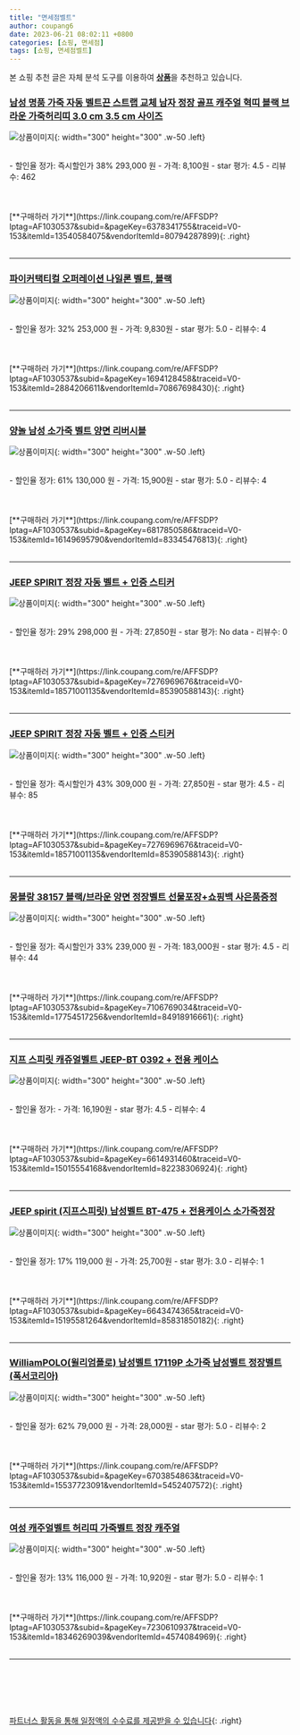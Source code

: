 ```yaml
---
title: "면세점벨트"
author: coupang6
date: 2023-06-21 08:02:11 +0800
categories: [쇼핑, 면세점]
tags: [쇼핑, 면세점벨트]
---
```


본 쇼핑 추천 글은 자체 분석 도구를 이용하여 [**상품**](https://link.coupang.com/a/bao1ui)을 추천하고 있습니다.

### [남성 명품 가죽 자동 벨트끈 스트랩 교체 남자 정장 골프 캐주얼 혁띠 블랙 브라운 가죽허리띠 3.0 cm 3.5 cm 사이즈](https://link.coupang.com/re/AFFSDP?lptag=AF1030537&subid=&pageKey=6378341755&traceid=V0-153&itemId=13540584075&vendorItemId=80794287899)

![상품이미지](https://thumbnail7.coupangcdn.com/thumbnails/remote/230x230ex/image/vendor_inventory/3f24/366ecdc203a19dd6c2bbdb54133fe2c2fd0377c37bf990fa91d06e919591.jpg){: width="300" height="300" .w-50 .left}


<br>
- 할인율 정가: 즉시할인가 38%  293,000   원
- 가격: 8,100원
- star 평가: 4.5
- 리뷰수: 462
<br>
<br>
<br>
<br>
[**구매하러 가기**](https://link.coupang.com/re/AFFSDP?lptag=AF1030537&subid=&pageKey=6378341755&traceid=V0-153&itemId=13540584075&vendorItemId=80794287899){: .right}
<br>
<br>

---

### [파이커택티컬 오퍼레이션 나일론 벨트, 블랙](https://link.coupang.com/re/AFFSDP?lptag=AF1030537&subid=&pageKey=1694128458&traceid=V0-153&itemId=2884206611&vendorItemId=70867698430)

![상품이미지](https://thumbnail7.coupangcdn.com/thumbnails/remote/230x230ex/image/retail/images/2020/06/10/18/8/847f2396-8429-4e31-be1e-c0c01a8dda90.jpg){: width="300" height="300" .w-50 .left}


<br>
- 할인율 정가: 32%  253,000   원
- 가격: 9,830원
- star 평가: 5.0
- 리뷰수: 4
<br>
<br>
<br>
<br>
[**구매하러 가기**](https://link.coupang.com/re/AFFSDP?lptag=AF1030537&subid=&pageKey=1694128458&traceid=V0-153&itemId=2884206611&vendorItemId=70867698430){: .right}
<br>
<br>

---

### [양놀 남성 소가죽 벨트 양면 리버시블](https://link.coupang.com/re/AFFSDP?lptag=AF1030537&subid=&pageKey=6817850586&traceid=V0-153&itemId=16149695790&vendorItemId=83345476813)

![상품이미지](https://thumbnail7.coupangcdn.com/thumbnails/remote/230x230ex/image/vendor_inventory/785a/6cfaaec90360648ab2accaf30353d417687b4dc99eda62b9e16688505a58.jpg){: width="300" height="300" .w-50 .left}


<br>
- 할인율 정가: 61%  130,000   원
- 가격: 15,900원
- star 평가: 5.0
- 리뷰수: 4
<br>
<br>
<br>
<br>
[**구매하러 가기**](https://link.coupang.com/re/AFFSDP?lptag=AF1030537&subid=&pageKey=6817850586&traceid=V0-153&itemId=16149695790&vendorItemId=83345476813){: .right}
<br>
<br>

---

### [JEEP SPIRIT 정장 자동 벨트 + 인증 스티커](https://link.coupang.com/re/AFFSDP?lptag=AF1030537&subid=&pageKey=7276969676&traceid=V0-153&itemId=18571001135&vendorItemId=85390588143)

![상품이미지](https://thumbnail9.coupangcdn.com/thumbnails/remote/230x230ex/image/vendor_inventory/a3ee/b81f4f393a00c0aed9e6359616020c36d33203c7ec7320876f9a6ee1179e.jpg){: width="300" height="300" .w-50 .left}


<br>
- 할인율 정가: 29%  298,000   원
- 가격: 27,850원
- star 평가: No data
- 리뷰수: 0
<br>
<br>
<br>
<br>
[**구매하러 가기**](https://link.coupang.com/re/AFFSDP?lptag=AF1030537&subid=&pageKey=7276969676&traceid=V0-153&itemId=18571001135&vendorItemId=85390588143){: .right}
<br>
<br>

---

### [JEEP SPIRIT 정장 자동 벨트 + 인증 스티커](https://link.coupang.com/re/AFFSDP?lptag=AF1030537&subid=&pageKey=7276969676&traceid=V0-153&itemId=18571001135&vendorItemId=85390588143)

![상품이미지](https://thumbnail9.coupangcdn.com/thumbnails/remote/230x230ex/image/vendor_inventory/a3ee/b81f4f393a00c0aed9e6359616020c36d33203c7ec7320876f9a6ee1179e.jpg){: width="300" height="300" .w-50 .left}


<br>
- 할인율 정가: 즉시할인가 43%  309,000   원
- 가격: 27,850원
- star 평가: 4.5
- 리뷰수: 85
<br>
<br>
<br>
<br>
[**구매하러 가기**](https://link.coupang.com/re/AFFSDP?lptag=AF1030537&subid=&pageKey=7276969676&traceid=V0-153&itemId=18571001135&vendorItemId=85390588143){: .right}
<br>
<br>

---

### [몽블랑 38157 블랙/브라운 양면 정장벨트 선물포장+쇼핑백 사은품증정](https://link.coupang.com/re/AFFSDP?lptag=AF1030537&subid=&pageKey=7106769034&traceid=V0-153&itemId=17754517256&vendorItemId=84918916661)

![상품이미지](https://thumbnail9.coupangcdn.com/thumbnails/remote/230x230ex/image/vendor_inventory/567e/57ef9f6645ae5ce95ce38a44509b61f510b13b8c5e6aac50d30a7ce076a9.jpg){: width="300" height="300" .w-50 .left}


<br>
- 할인율 정가: 즉시할인가 33%  239,000   원
- 가격: 183,000원
- star 평가: 4.5
- 리뷰수: 44
<br>
<br>
<br>
<br>
[**구매하러 가기**](https://link.coupang.com/re/AFFSDP?lptag=AF1030537&subid=&pageKey=7106769034&traceid=V0-153&itemId=17754517256&vendorItemId=84918916661){: .right}
<br>
<br>

---

### [지프 스피릿 캐쥬얼벨트 JEEP-BT 0392 + 전용 케이스](https://link.coupang.com/re/AFFSDP?lptag=AF1030537&subid=&pageKey=6614931460&traceid=V0-153&itemId=15015554168&vendorItemId=82238306924)

![상품이미지](https://thumbnail6.coupangcdn.com/thumbnails/remote/230x230ex/image/vendor_inventory/eea9/f521fc2a1f10319400f9bd2a0ce45c06842c7618856353f27d2ee74d755f.jpg){: width="300" height="300" .w-50 .left}


<br>
- 할인율 정가: 
- 가격: 16,190원
- star 평가: 4.5
- 리뷰수: 4
<br>
<br>
<br>
<br>
[**구매하러 가기**](https://link.coupang.com/re/AFFSDP?lptag=AF1030537&subid=&pageKey=6614931460&traceid=V0-153&itemId=15015554168&vendorItemId=82238306924){: .right}
<br>
<br>

---

### [JEEP spirit (지프스피릿) 남성벨트 BT-475 + 전용케이스 소가죽정장](https://link.coupang.com/re/AFFSDP?lptag=AF1030537&subid=&pageKey=6643474365&traceid=V0-153&itemId=15195581264&vendorItemId=85831850182)

![상품이미지](https://thumbnail10.coupangcdn.com/thumbnails/remote/230x230ex/image/vendor_inventory/c464/836ca80cf5672fd914710af12f0c79c575c50beff610f7db3f17a3a356d6.jpg){: width="300" height="300" .w-50 .left}


<br>
- 할인율 정가: 17%  119,000   원
- 가격: 25,700원
- star 평가: 3.0
- 리뷰수: 1
<br>
<br>
<br>
<br>
[**구매하러 가기**](https://link.coupang.com/re/AFFSDP?lptag=AF1030537&subid=&pageKey=6643474365&traceid=V0-153&itemId=15195581264&vendorItemId=85831850182){: .right}
<br>
<br>

---

### [WilliamPOLO(윌리엄폴로) 남성벨트 17119P 소가죽 남성벨트 정장벨트 (폭서코리아)](https://link.coupang.com/re/AFFSDP?lptag=AF1030537&subid=&pageKey=6703854863&traceid=V0-153&itemId=15537723091&vendorItemId=5452407572)

![상품이미지](https://thumbnail6.coupangcdn.com/thumbnails/remote/230x230ex/image/vendor_inventory/32cb/d8592aee7213f908053971d84e43ab7fa8ad6e7191685dfb810055eb56c4.jpg){: width="300" height="300" .w-50 .left}


<br>
- 할인율 정가: 62%  79,000   원
- 가격: 28,000원
- star 평가: 5.0
- 리뷰수: 2
<br>
<br>
<br>
<br>
[**구매하러 가기**](https://link.coupang.com/re/AFFSDP?lptag=AF1030537&subid=&pageKey=6703854863&traceid=V0-153&itemId=15537723091&vendorItemId=5452407572){: .right}
<br>
<br>

---

### [여성 캐주얼벨트 허리띠 가죽벨트 정장 캐주얼](https://link.coupang.com/re/AFFSDP?lptag=AF1030537&subid=&pageKey=7230610937&traceid=V0-153&itemId=18346269039&vendorItemId=4574084969)

![상품이미지](https://thumbnail8.coupangcdn.com/thumbnails/remote/230x230ex/image/vendor_inventory/images/2016/07/04/18/3/dcd9b63a-c2b7-4a31-9959-1076b2e14a12.jpg){: width="300" height="300" .w-50 .left}


<br>
- 할인율 정가: 13%  116,000   원
- 가격: 10,920원
- star 평가: 5.0
- 리뷰수: 1
<br>
<br>
<br>
<br>
[**구매하러 가기**](https://link.coupang.com/re/AFFSDP?lptag=AF1030537&subid=&pageKey=7230610937&traceid=V0-153&itemId=18346269039&vendorItemId=4574084969){: .right}
<br>
<br>

---
<br><br><br><br><br> [파트너스 활동을 통해 일정액의 수수료를 제공받을 수 있습니다](https://link.coupang.com/a/bao1ui){: .right}